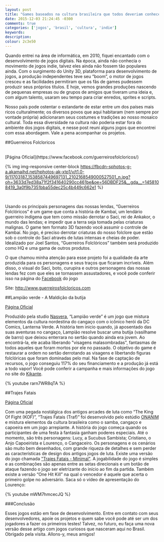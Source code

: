 ```yaml
---
layout: post
title: "Games baseados na cultura brasileira que todos deveriam conhecer"
date: 2015-12-03 21:24:45 -0300
comments: true
categories: ['jogos', 'brasil', 'cultura', 'indie']
keywords:
description:
colour: 2c3e50
---
```



Quando entrei na área de informática, em 2010, fiquei encantado com o desenvolvimento de jogos digitais. Na época, ainda não conhecia o movimento de jogos indie, talvez eles ainda não fossem tão populares ainda. Com o surgimento do Unity 3D, plataforma para desenvolvimento de jogos, a produção independentes teve seu “boom”, o motor de jogos cresceu e as facilidades permitiram que os fãs de games pudessem produzir seus próprios títulos. E hoje, vemos grandes produções nascendo de pequenas empresas ou de grupos de amigos que tiveram uma ideia e, com algum talento, usaram seu tempo para criar enredos, sprites e scripts.

Nosso país pode ostentar o estandarte de estar entre um dos países mais ricos culturalmente; os diversos povos que aqui habitaram (nem sempre por vontade própria) adicionaram seus costumes e tradições ao nosso mosaico cultural. Toda essa diversidade na cultura não poderia estar fora do ambiente dos jogos digitais, e nesse post reuni alguns jogos que encontrei com essa abordagem. Vale a pena acompanhar os projetos.

##Guerreiros Folcloricos

<br>
<i class="fa fa-facebook-official"></i> [Página Oficial](https://www.facebook.com/guerreirosfolcloricos/)

{% img img-responsive center-block https://fbcdn-sphotos-g-a.akamaihd.net/hphotos-ak-xtp1/v/t1.0-9/11703187_1538587449697131_2102168549000527501_n.jpg?oh=3633d7ed38a71f2f341640290cc461be&oe=56DBDF25&__gda__=1458108419_3a0f9b7351bba55dec25c4b449c662e1 %}

<br><!--break-->

Usando os principais personagens das nossas lendas, “Guerreiros Folclóricos” é um game que conta a história de Kambaí, um lendário guerreiro indígena que tem como missão derrotar o Saci, rei de Ankakor, o mundo das lendas; e impedir que a terra seja tomada pelas criaturas malignas. O game tem formato 3D fazendo você assumir o controle de Kambaí. No jogo, é preciso derrotar criaturas do nosso folclore que estão sob o controle do Sací através de lutas intensas e cheias de poder. Idealizado por Joel Santos, “Guerreiros Folclóricos” também será produzido como HQ e uma gama de outros produtos.

O que chamou minha atenção para esse projeto foi a qualidade da arte produzida para os personagens e seus traços que ficaram incríveis. Além disso, o visual do Saci, boto, curupira e outros personagens das nossas lendas fez com que eles se tornassem assustadores, e você pode conferir isso na página do [Facebook](https://www.facebook.com/guerreirosfolcloricos/) do jogo

Site: http://www.guerreirosfolcloricos.com


##Lampião verde - A Maldição da butija
<br>

<i class="fa fa-facebook-official"></i> [Página Oficial](https://www.facebook.com/lampiaoverdegame/)

Produzido pela studio [Nasvera](http://www.narsvera.com/), “Lampião verde” é um jogo que mistura elementos da cultura nordestina do cangaço com o icônico herói da DC Comics, Lanterna Verde. A história tem inicio quando, já aposentado das suas aventuras no cangaço, Lampião resolve buscar uma butija (vasilhame de barro) que deixou enterrara no sertão quando ainda era jovem. Ao encontrá-la, ele acaba liberando "visagens malasombradas", fantasmas de todos aqueles que foram mortos por ele no passado. O objetivo do game é restaurar a ordem no sertão derrotando as visagens e libertando figuras folclóricas que foram dominadas pelo mal. Na fase de captação de recursos, o jogo conseguiu 117% do seu financiamento e a produção já está a todo vapor! Você pode conferir a campanha e mais informações do jogo no site do [Kikante](http://www.kickante.com.br/campanhas/game-para-pc-lampiao-verde-maldicao-da-botija).

{% youtube rarn7WR8qTA %}



##Trajes Fatais
<br>

<i class="fa fa-facebook-official"></i> [Página Oficial](https://www.facebook.com/traf.onanim/)

Com uma pegada nostálgica dos antigos arcades de luta como “The King Of Fight (KOF)”, “Trajes Fatais (Traf)” foi desenvolvido pelo estúdio [ONANIM](http://www.onanim.com.br/) e mistura elementos da cultura brasileira como o samba, cangaço e capoeira em um jogo arrepiante. A história do jogo começa quando os participantes de uma festa à fantasia ganham poderes especiais. Até o momento, são três personagens: Lucy, a Sucubus Sambista; Cristiano, o Anjo Capoeirista e Lourenço, o Cangaceiro. Os personagens e os cenários são muito bem desenhados, com grande riqueza de detalhes e sem perder as características de design dos antigos jogos de luta. Existe uma versão do jogo chamada ["Trajes Fatais - Minimal"](https://www.youtube.com/watch?v=DK2GqWlGsHo). A jogabilidade do jogo é simples e as combinações são apenas entre as setas direcionais e um botão de ataque fazendo o jogo ser eletrizante do início ao fim da partida. Também existe a versão “One Hit Kill” na qual o vencedor é aquele que acerta o primeiro golpe no adversário. Saca só o vídeo de apresentação do Lourenço:


{% youtube mWM7hmcecJQ %}


###Conclusão

Esses jogos estão em fase de desenvolvimento. Entre em contato com seus desenvolvedores, apoie os projetos e quem sabe você pode até ser um dos jogadores a fazer os primeiros testes! Talvez, no futuro, eu faça uma nova versão desse artigo com jogos curiosos que nasceram aqui no Brasil. Obrigado pela visita. Allons-y, meus amigos!
